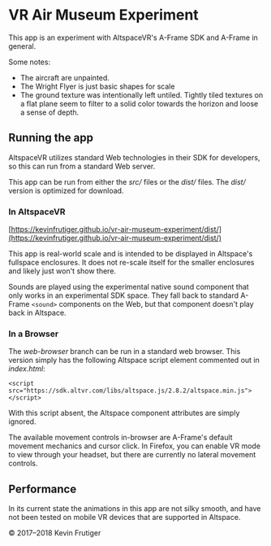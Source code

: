 # VR Air Museum Experiment

This app is an experiment with AltspaceVR's A-Frame SDK and A-Frame in general.

Some notes:
- The aircraft are unpainted.
- The Wright Flyer is just basic shapes for scale
- The ground texture was intentionally left untiled. Tightly tiled textures on a flat plane seem to filter to a solid color towards the horizon and loose a sense of depth.

## Running the app

AltspaceVR utilizes standard Web technologies in their SDK for developers, so this can run from a standard Web server.

This app can be run from either the *src/* files or the *dist/* files. The *dist/* version is optimized for download.

### In AltspaceVR

[https://kevinfrutiger.github.io/vr-air-museum-experiment/dist/](https://kevinfrutiger.github.io/vr-air-museum-experiment/dist/)

This app is real-world scale and is intended to be displayed in Altspace's fullspace enclosures. It does not re-scale itself for the smaller enclosures and likely just won't show there.

Sounds are played using the experimental native sound component that only works in an experimental SDK space. They fall back to standard A-Frame `<sound>` components on the Web, but that component doesn't play back in Altspace.

### In a Browser

The *web-browser* branch can be run in a standard web browser. This version simply has the following Altspace script element commented out in *index.html*:

`<script src="https://sdk.altvr.com/libs/altspace.js/2.8.2/altspace.min.js"></script>`

With this script absent, the Altspace component attributes are simply ignored.

The available movement controls in-browser are A-Frame's default movement mechanics and cursor click. In Firefox, you can enable VR mode to view through your headset, but there are currently no lateral movement controls.

## Performance

In its current state the animations in this app are not silky smooth, and have not been tested on mobile VR devices that are supported in Altspace.

© 2017–2018 Kevin Frutiger